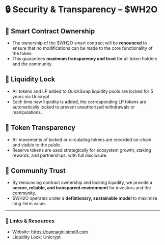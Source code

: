 # 🔒 Security & Transparency – $WH2O

## 🔹 Smart Contract Ownership
- The ownership of the $WH2O smart contract will be **renounced** to ensure that no modifications can be made to the core functionality of the token.  
- This guarantees **maximum transparency and trust** for all token holders and the community.

## 🔹 Liquidity Lock
- All tokens and LP added to QuickSwap liquidity pools are locked for 5 years via Unicrypt  
- Each time new liquidity is added, the corresponding LP tokens are automatically locked to prevent unauthorized withdrawals or manipulations.  

## 🔹 Token Transparency
- All movements of locked or circulating tokens are recorded on-chain and visible to the public.  
- Reserve tokens are used strategically for ecosystem growth, staking rewards, and partnerships, with full disclosure.  

## 🔹 Community Trust
- By renouncing contract ownership and locking liquidity, we provide a **secure, reliable, and transparent environment** for investors and the community.  
- $WH2O operates under a **deflationary, sustainable model** to maximize long-term value.  

---

### 🔹 Links & Resources
- Website: https://cannagirl.simdif.com
- Liquidity Lock: Unicrypt
